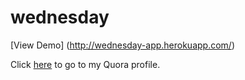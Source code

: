 # wednesday

[View Demo] (http://wednesday-app.herokuapp.com/)

Click [here](quora.com/profile/Ashish-Kulkarni-100) to go to my Quora profile. 

